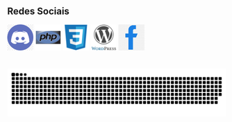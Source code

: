 ## Redes Sociais

<div>
  <img alt="discord" style="color: white;" src="./icons/discord.png" width="60" height="60" />
  <img alt="php" src="./icons/php-original.svg" width="60" height="60" />
  <img alt="css" src="./icons/css3-original.svg" width="60" height="60" />
  <img alt="wp" src="./icons/wordpress-original.svg" width="60" height="60" />
  <img alt="face" style="color: white;" src="./icons/facebook.png" width="60" height="60" />
</div>

#


#
<picture>
  <source media="(prefers-color-scheme: dark)" srcset="github-contribution-grid-snake-dark.svg" />
  <source media="(prefers-color-scheme: light)" srcset="github-contribution-grid-snake.svg" />
  <img alt="github-snake" src="github-contribution-grid-snake-dark.svg" />
</picture>

#
